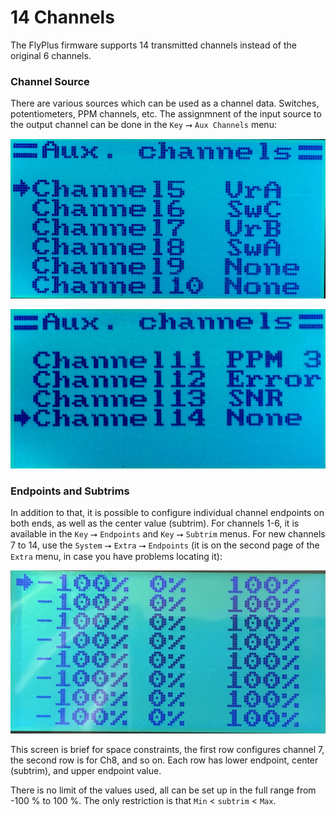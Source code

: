 # 14 Channels

The FlyPlus firmware supports 14 transmitted channels instead of the
original 6 channels.


### Channel Source ###

There are various sources which can be used as a channel data.
Switches, potentiometers, PPM channels, etc. The assignmnent of the
input source to the output channel can be done in the
`Key` ⭢ `Aux Channels` menu:

![Aux Channels 1](aux-channels-1.jpg)

![Aux Channels 2](aux-channels-2.jpg)


### Endpoints and Subtrims ###

In addition to that, it is possible to configure individual
channel endpoints on both ends, as well as the center value (subtrim).
For channels 1-6, it is available in the `Key` ⭢ `Endpoints` and
`Key` ⭢ `Subtrim` menus. For new channels 7 to 14, use the
`System` ⭢ `Extra` ⭢ `Endpoints` (it is on the second page of the
`Extra` menu, in case you have problems locating it):

![Endpoints](extra-endpoints.jpg)

This screen is brief for space constraints, the first row configures
channel 7, the second row is for Ch8, and so on. Each row has lower endpoint,
center (subtrim), and upper endpoint value.

There is no limit of the values used, all can be set up in the full range from
-100 % to 100 %. The only restriction is that `Min` < `subtrim` < `Max`.


